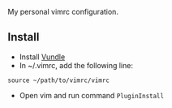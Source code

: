 My personal vimrc configuration.

## Install

* Install [Vundle](https://github.com/VundleVim/Vundle.vim)
* In ~/.vimrc, add the following line: 
```
source ~/path/to/vimrc/vimrc
```
* Open vim and run command ```PluginInstall```

